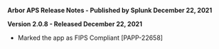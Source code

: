 **Arbor APS Release Notes - Published by Splunk December 22, 2021**


**Version 2.0.8 - Released December 22, 2021**

* Marked the app as FIPS Compliant [PAPP-22658]